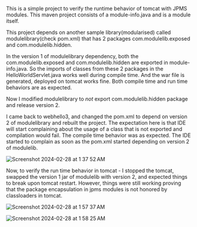 This is a simple project to verify the runtime behavior of tomcat with JPMS modules. This maven project consists of a module-info.java and is a module itself. 

This project depends on another sample library(modularised) called modulelibrary(check pom.xml) that has 2 packages com.modulelib.exposed and com.modulelib.hidden.

In the version 1 of modulelibrary dependency, both the com.modulelib.exposed and com.modulelib.hidden are exported in module-info.java. So the imports of classes from these 2 packages in the HelloWorldServlet.java works well during compile time.
And the war file is generated, deployed on tomcat works fine. Both compile time and run time behaviors are as expected.

Now I modified modulelibrary to *not* export com.modulelib.hidden package and release version 2. 

I came back to webhello3, and changed the pom.xml to depend on version 2 of modulelibrary and rebuilt the project. The expectation here is that IDE will start complaining about the usage of a class that is not exported and compilation would fail.
The compile time behavior was as expected. The IDE started to complain as soon as the pom.xml started depending on version 2 of modulelib.

![Screenshot 2024-02-28 at 1 37 52 AM](https://github.com/rvfunky/webhello3/assets/11734009/947f28d3-8128-4495-a9a3-845a9deb2baf)


Now, to verify the run time behavior in tomcat - I stopped the tomcat, swapped the version 1 jar of modulelib with version 2, and expected things to break upon tomcat restart. 
However, things were still working proving that the package encapsulation in jpms modules is not honored by classloaders in tomcat.

![Screenshot 2024-02-28 at 1 57 37 AM](https://github.com/rvfunky/webhello3/assets/11734009/75fd1b2d-d028-42e6-88d8-98ad3bee1224)

![Screenshot 2024-02-28 at 1 58 25 AM](https://github.com/rvfunky/webhello3/assets/11734009/92f9176e-3486-4495-9ec8-6838dd7e41d6)
